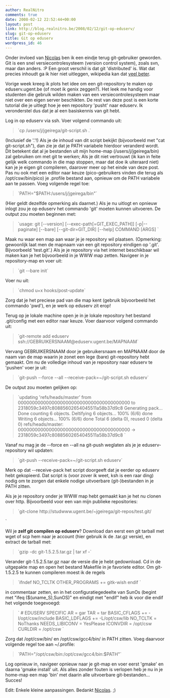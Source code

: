 ```yaml
---
author: RealNitro
comments: true
date: 2008-02-12 22:52:44+00:00
layout: post
link: http://blog.realnitro.be/2008/02/12/git-op-eduserv/
slug: git-op-eduserv
title: Git op eduserv
wordpress_id: 46
---
```


Onder invloed van [Nicolas](http://eikke.com/) ben ik een eindje terug git-gebruiker geworden. Git is een snel versiecontrolesysteem (version control system), zoals svn, maar dan anders. :P Een groot verschil is dat git 'distributed' is. Wat dat precies inhoudt ga ik hier niet uitleggen, wikipedia kan dat [veel beter](http://en.wikipedia.org/wiki/Git_(software)#Characteristics).

Vorige week kreeg ik plots het idee om een git-repository te maken op eduserv.ugent.be (of moet ik genix zeggen?). Het leek me handig voor studenten die gebruik wilden maken van een versiecontrolesysteem maar niet over een eigen server beschikten. De rest van deze post is een korte tutorial die je uitlegt hoe je een repository 'pusht' naar eduserv. Ik veronderstel dus dat je al een basiskennis van git hebt.

Log in op eduserv via ssh. Voer volgend commando uit:



<blockquote>`cp /users/j/jgeirega/git-script.sh .`</blockquote>



(Inclusief de '.'!) Als je de inhoud van dit script bekijkt (bijvoorbeeld met "cat git-script.sh"), dan zie je dat je PATH variabele hierdoor veranderd wordt. Dit betekent dat al je bestanden uit mijn home-map (/users/j/jgeirega/bin) zal gebruiken om met git te werken; Als je dit niet vertrouwt (ik kan in feite gelijk welk commando in die map stoppen, maar dat doe ik uiteraard niet) kan je je eigen git compileren, daarover meer op het einde van deze post. Pas nu ook met een editor naar keuze (pico-gebruikers vinden die terug als /opt/csw/bin/pico) je .profile bestand aan, opnieuw om de PATH variabele aan te passen. Voeg volgende regel toe:



<blockquote>`PATH="$PATH:/users/j/jgeirega/bin"`</blockquote>



(Hier geldt dezelfde opmerking als daarnet.) Als je nu uitlogt en opnieuw inlogt zou je op eduserv het commando 'git' moeten kunnen uitvoeren. De output zou moeten beginnen met:



<blockquote>`usage: git [--version] [--exec-path[=GIT_EXEC_PATH]] [-p|--paginate] [--bare] [--git-dir=GIT_DIR] [--help] COMMAND [ARGS]
`</blockquote>



Maak nu waar een map aan waar je je repository wil plaatsen. (Opmerking: gewoonlijk laat men de mapnaam van een git repository eindigen op '.git'. Bijvoorbeeld 'test.git'.) Als je je repository via het internet beschikbaar wil maken kan je het bijvoorbeeld in je WWW map zetten. Navigeer in je repository-map en voer uit:



<blockquote>`git --bare init`</blockquote>



Voer nu uit:



<blockquote>`chmod u+x hooks/post-update`</blockquote>



Zorg dat je het preciese pad van die map kent (gebruik bijvoorbeeld het commando 'pwd'), en je werk op eduserv zit erop!

Terug op je lokale machine open je in je lokale repository het bestand .git/config met een editor naar keuze. Voer daarvoor volgend commando uit:



<blockquote>`git-remote add eduserv ssh://GEBRUIKERSNAAM@eduserv.ugent.be/MAPNAAM`</blockquote>



Vervang GEBRUIKERSNAAM door je gebruikersnaam en MAPNAAM door de naam van de map waarin je zonet een lege (bare) git-repository hebt gemaakt. Om nu de volledige inhoud van je repository naar eduserv te 'pushen' voer je uit:



<blockquote>`git-push --force --all --receive-pack=~/git-script.sh eduserv`</blockquote>



De output zou moeten gelijken op:



<blockquote>`updating 'refs/heads/master'
  from 0000000000000000000000000000000000000000
  to   2318059c3497c80885602654045511a58b37d9c8
Generating pack...
Done counting 6 objects.
Deltifying 6 objects...
 100% (6/6) done
Writing 6 objects...
 100% (6/6) done
Total 6 (delta 0), reused 0 (delta 0)
refs/heads/master: 0000000000000000000000000000000000000000 -> 2318059c3497c80885602654045511a58b37d9c8
`</blockquote>



Vanaf nu mag je de --force en --all na git-push weglaten als je je eduserv-repository wil updaten:



<blockquote>`git-push --receive-pack=~/git-script.sh eduserv`</blockquote>



Merk op dat --receive-pack het script doorgeeft dat je eerder op eduserv hebt gekopieerd. Dat script is (voor zover ik weet, ksh is een raar ding) nodig om te zorgen dat enkele nodige uitvoerbare (git-)bestanden in je PATH zitten.

Als je je repository onder je WWW map hebt gemaakt kan je het nu clonen over http. Bijvoorbeeld voor een van mijn publieke repositories:



<blockquote>`git-clone http://studwww.ugent.be/~jgeirega/git-repos/test.git/</blockquote>

`

Wil je **zelf git compilen op eduserv**? Download dan eerst een git tarball met wget of scp hem naar je account (hier gebruik ik de .tar.gz versie), en extract de tarball met:



<blockquote>`gzip -dc git-1.5.2.5.tar.gz | tar xf -`</blockquote>



Verander git-1.5.2.5.tar.gz naar de versie die je hebt gedownload. Cd in de uitgepakte map en open het bestand Makefile in je favoriete editor. Om git-1.5.2.5 te kunnen compileren moest ik de regels



<blockquote>`ifndef NO_TCLTK
OTHER_PROGRAMS += gitk-wish
endif
`</blockquote>



in commentaar zetten, en in het configuratiegedeelte van SunOs (begint met "ifeq ($(uname_S),SunOS)" en eindigt met "endif" heb ik voor die endif het volgende toegevoegd:



<blockquote>`        # EDUSERV SPECIFIC
        AR = gar
        TAR = tar
        BASIC_CFLAGS += -I/opt/csw/include
        BASIC_LDFLAGS += -L/opt/csw/lib
        NO_TCLTK = NoThanks
        NEEDS_LIBICONV = YesPlease
        ICONVDIR = /opt/csw
        CURLDIR = /opt/csw
`</blockquote>



Zorg dat /opt/csw/bin/ en /opt/csw/gcc4/bin/ in PATH zitten. Voeg daarvoor volgende regel toe aan ~/.profile:



<blockquote>`PATH="/opt/csw/bin:/opt/csw/gcc4/bin:$PATH"`</blockquote>



Log opnieuw in, navigeer opnieuw naar je git-map en voer eerst 'gmake' en daarna 'gmake install' uit. Als alles zonder fouten is verlopen heb je nu in je home-map een map 'bin' met daarin alle uitvoerbare git-bestanden... Succes!

Edit: Enkele kleine aanpassingen. Bedankt [Nicolas](http://eikke.com/). ;)
